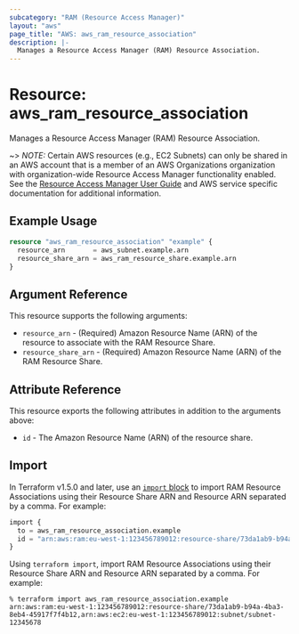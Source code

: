 ```yaml
---
subcategory: "RAM (Resource Access Manager)"
layout: "aws"
page_title: "AWS: aws_ram_resource_association"
description: |-
  Manages a Resource Access Manager (RAM) Resource Association.
---
```


# Resource: aws_ram_resource_association

Manages a Resource Access Manager (RAM) Resource Association.

~> *NOTE:* Certain AWS resources (e.g., EC2 Subnets) can only be shared in an AWS account that is a member of an AWS Organizations organization with organization-wide Resource Access Manager functionality enabled. See the [Resource Access Manager User Guide](https://docs.aws.amazon.com/ram/latest/userguide/what-is.html) and AWS service specific documentation for additional information.

## Example Usage

```terraform
resource "aws_ram_resource_association" "example" {
  resource_arn       = aws_subnet.example.arn
  resource_share_arn = aws_ram_resource_share.example.arn
}
```

## Argument Reference

This resource supports the following arguments:

* `resource_arn` - (Required) Amazon Resource Name (ARN) of the resource to associate with the RAM Resource Share.
* `resource_share_arn` - (Required) Amazon Resource Name (ARN) of the RAM Resource Share.

## Attribute Reference

This resource exports the following attributes in addition to the arguments above:

* `id` - The Amazon Resource Name (ARN) of the resource share.

## Import

In Terraform v1.5.0 and later, use an [`import` block](https://developer.hashicorp.com/terraform/language/import) to import RAM Resource Associations using their Resource Share ARN and Resource ARN separated by a comma. For example:

```terraform
import {
  to = aws_ram_resource_association.example
  id = "arn:aws:ram:eu-west-1:123456789012:resource-share/73da1ab9-b94a-4ba3-8eb4-45917f7f4b12,arn:aws:ec2:eu-west-1:123456789012:subnet/subnet-12345678"
}
```

Using `terraform import`, import RAM Resource Associations using their Resource Share ARN and Resource ARN separated by a comma. For example:

```console
% terraform import aws_ram_resource_association.example arn:aws:ram:eu-west-1:123456789012:resource-share/73da1ab9-b94a-4ba3-8eb4-45917f7f4b12,arn:aws:ec2:eu-west-1:123456789012:subnet/subnet-12345678
```
